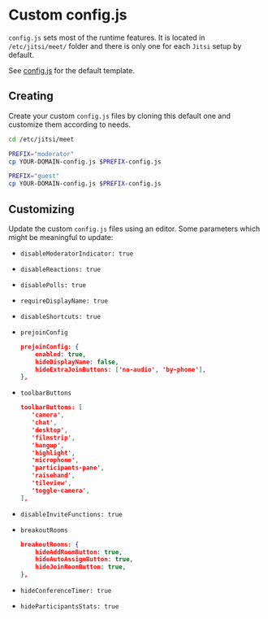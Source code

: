 # Custom config.js

`config.js` sets most of the runtime features. It is located in
`/etc/jitsi/meet/` folder and there is only one for each `Jitsi` setup by
default.

See [config.js](https://github.com/jitsi/jitsi-meet/blob/master/config.js) for
the default template.

## Creating

Create your custom `config.js` files by cloning this default one and customize
them according to needs.

```bash
cd /etc/jitsi/meet

PREFIX="moderator"
cp YOUR-DOMAIN-config.js $PREFIX-config.js

PREFIX="guest"
cp YOUR-DOMAIN-config.js $PREFIX-config.js
```

## Customizing

Update the custom `config.js` files using an editor. Some parameters which might
be meaningful to update:

- `disableModeratorIndicator: true`
- `disableReactions: true`
- `disablePolls: true`
- `requireDisplayName: true`
- `disableShortcuts: true`
- `prejoinConfig`

  ```json
  prejoinConfig: {
      enabled: true,
      hideDisplayName: false,
      hideExtraJoinButtons: ['no-audio', 'by-phone'],
  },
  ```

- `toolbarButtons`

  ```json
  toolbarButtons: [
     'camera',
     'chat',
     'desktop',
     'filmstrip',
     'hangup',
     'highlight',
     'microphone',
     'participants-pane',
     'raisehand',
     'tileview',
     'toggle-camera',
  ],
  ```

- `disableInviteFunctions: true`
- `breakoutRooms`

  ```json
  breakoutRooms: {
      hideAddRoomButton: true,
      hideAutoAssignButton: true,
      hideJoinRoomButton: true,
  },
  ```

- `hideConferenceTimer: true`
- `hideParticipantsStats: true`
